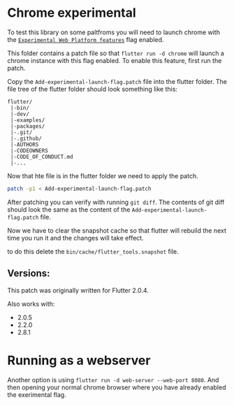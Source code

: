 # Chrome experimental

To test this library on some paltfroms you will need to launch chrome with the
[`Experimental Web Platform features`](chrome://flags/#enable-experimental-web-platform-features) flag enabled.

This folder contains a patch file so that `flutter run -d chrome` will launch a chrome instance with this flag enabled.
To enable this feature, first run the patch.

Copy the `Add-experimental-launch-flag.patch` file into the flutter folder. The file tree of the flutter folder should
look something like this:

```text
flutter/
 |-bin/
 |-dev/
 |-examples/
 |-packages/
 |-.git/
 |-.github/
 |-AUTHORS
 |-CODEOWNERS
 |-CODE_OF_CONDUCT.md
 |-...
```

Now that hte file is in the flutter folder we need to apply the patch.

```bash
patch -p1 < Add-experimental-launch-flag.patch
```

After patching you can verify with running `git diff`. The contents of git diff should look the same as the content of
the `Add-experimental-launch-flag.patch` file.

Now we have to clear the snapshot cache so that flutter will rebuild the next time you run it and the changes will take
effect.

to do this delete the `bin/cache/flutter_tools.snapshot` file.

## Versions:

This patch was originally written for Flutter 2.0.4.

Also works with:
 - 2.0.5
 - 2.2.0
 - 2.8.1

# Running as a webserver

Another option is using `flutter run -d web-server --web-port 8080`. And then opening your normal chrome browser where
you have already enabled the exerimental flag.
